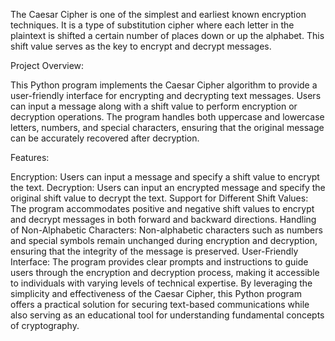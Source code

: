 The Caesar Cipher is one of the simplest and earliest known encryption techniques. It is a type of substitution cipher where each letter in the plaintext is shifted a certain number of places down or up the alphabet. This shift value serves as the key to encrypt and decrypt messages.

Project Overview:

This Python program implements the Caesar Cipher algorithm to provide a user-friendly interface for encrypting and decrypting text messages. Users can input a message along with a shift value to perform encryption or decryption operations. The program handles both uppercase and lowercase letters, numbers, and special characters, ensuring that the original message can be accurately recovered after decryption.

Features:

Encryption: Users can input a message and specify a shift value to encrypt the text.
Decryption: Users can input an encrypted message and specify the original shift value to decrypt the text.
Support for Different Shift Values: The program accommodates positive and negative shift values to encrypt and decrypt messages in both forward and backward directions.
Handling of Non-Alphabetic Characters: Non-alphabetic characters such as numbers and special symbols remain unchanged during encryption and decryption, ensuring that the integrity of the message is preserved.
User-Friendly Interface: The program provides clear prompts and instructions to guide users through the encryption and decryption process, making it accessible to individuals with varying levels of technical expertise.
By leveraging the simplicity and effectiveness of the Caesar Cipher, this Python program offers a practical solution for securing text-based communications while also serving as an educational tool for understanding fundamental concepts of cryptography.
